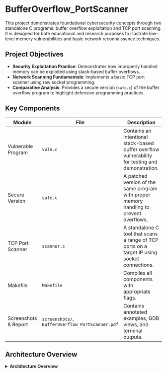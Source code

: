 # BufferOverflow_PortScanner

This project demonstrates foundational cybersecurity concepts through two standalone C programs: buffer overflow exploitation and TCP port scanning. It is designed for both educational and research purposes to illustrate low-level memory vulnerabilities and basic network reconnaissance techniques.

## Project Objectives

- **Security Exploitation Practice**: Demonstrates how improperly handled memory can be exploited using stack-based buffer overflows.
- **Network Scanning Fundamentals**: Implements a basic TCP port scanner using raw socket programming.
- **Comparative Analysis**: Provides a secure version (`safe.c`) of the buffer overflow program to highlight defensive programming practices.

## Key Components

| Module       | File        | Description |
|--------------|-------------|-------------|
| Vulnerable Program | `vuln.c` | Contains an intentional stack-based buffer overflow vulnerability for testing and demonstration. |
| Secure Version | `safe.c` | A patched version of the same program with proper memory handling to prevent overflows. |
| TCP Port Scanner | `scanner.c` | A standalone C tool that scans a range of TCP ports on a target IP using socket connections. |
| Makefile | `Makefile` | Compiles all components with appropriate flags. |
| Screenshots & Report | `screenshots/`, `BufferOverflow_PortScanner.pdf` | Contains annotated examples, GDB views, and terminal outputs. |

## Architecture Overview

<details>
<summary><strong>Architecture Overview</strong></summary>

```bash
BufferOverflow_PortScanner/
├── vuln.c                      # Vulnerable buffer overflow demo
├── safe.c                      # Secure version with input protection
├── scanner.c                   # TCP port scanner via socket programming
├── screenshots/                # GDB and terminal capture images
├── BufferOverflow_PortScanner.pdf  # Full write-up with explanations
├── Makefile                    # Compiler instructions
├── .gitignore
└── README.md                   # Project documentation

Build & Run Instructions
1. Compile All Binaries

make
This compiles:

vuln from vuln.c

safe from safe.c

scanner from scanner.c

2. Buffer Overflow Demonstration

./vuln
Follow the steps in the PDF report to trigger and inspect the buffer overflow using gdb.

To run the secure version:

./safe
3. TCP Port Scanning

./scanner <target_ip> <start_port> <end_port>
Example:


./scanner 127.0.0.1 20 100
Academic Relevance
This project illustrates key topics in system programming and security:

Computer Systems: Understanding stack memory layout, compilation process, and debugging via GDB.

Cybersecurity: Demonstrates a classic memory vulnerability and how it can be mitigated.

Computer Networks: Implements basic TCP socket programming and connection handling across port ranges.

This project serves as a foundation for learning about exploit development, secure coding practices, and reconnaissance tooling.

Documentation
For full details, code explanations, terminal outputs, and memory diagrams, please refer to the report:

📄 BufferOverflow_PortScanner.pdf

Example Screenshots
Screenshots are located in the screenshots/ directory. They include:

Stack memory before and after overflow

Exploit triggering with gdb

Secure version behavior

Port scanner output on localhost




